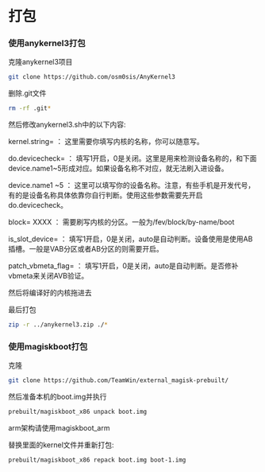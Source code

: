 # 打包
### 使用anykernel3打包
克隆anykernel3项目
```bash
git clone https://github.com/osm0sis/AnyKernel3
```
删除.git文件
```bash
rm -rf .git*
```
然后修改anykernel3.sh中的以下内容:

kernel.string= ： 这里需要你填写内核的名称，你可以随意写。

do.devicecheck= ： 填写1开启，0是关闭。这里是用来检测设备名称的，和下面device.name1~5形成对应。如果设备名称不对应，就无法刷入进设备。

device.name1 ~5 ： 这里可以填写你的设备名称。注意，有些手机是开发代号，有的是设备名称具体依靠你自行判断。使用这些参数需要先开启do.devicecheck。

block= XXXX ： 需要刷写内核的分区。一般为/fev/block/by-name/boot

is_slot_device= ： 填写1开启，0是关闭，auto是自动判断。设备使用是使用AB插槽。一般是VAB分区或者AB分区的则需要开启。

patch_vbmeta_flag= ： 填写1开启，0是关闭，auto是自动判断。是否修补vbmeta来关闭AVB验证。

然后将编译好的内核拖进去

最后打包
```bash
zip -r ../anykernel3.zip ./*
```
### 使用magiskboot打包
克隆
```bash
git clone https://github.com/TeamWin/external_magisk-prebuilt/
```
然后准备本机的boot.img并执行
```bash
prebuilt/magiskboot_x86 unpack boot.img
```
arm架构请使用magiskboot_arm

替换里面的kernel文件并重新打包:
```bash
prebuilt/magiskboot_x86 repack boot.img boot-1.img
```
